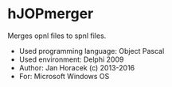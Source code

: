 # hJOPmerger

Merges opnl files to spnl files.

- Used programming language: Object Pascal
- Used environment: Delphi 2009
- Author: Jan Horacek (c) 2013-2016
- For: Microsoft Windows OS
